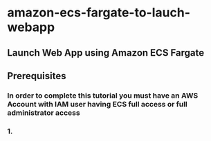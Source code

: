 # amazon-ecs-fargate-to-lauch-webapp

## Launch Web App using Amazon ECS Fargate
## Prerequisites
###  In order to complete this tutorial you must have an AWS Account  with IAM   user having ECS full access or full administrator access
### 1. 
